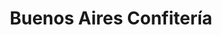 ---
title: "Buenos Aires Confitería"
url: /ciudad-autonoma-de-buenos-aires/buenos-aires-confiteria/
shop: panadería
---